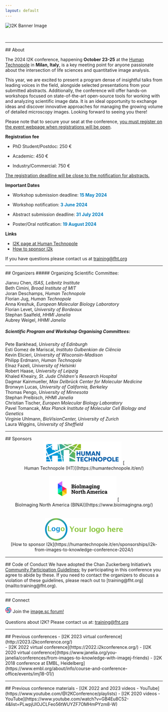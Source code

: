 ```yaml
---
layout: default
---
```


<div style="display:none"><h1> 2024 Conference</h1></div>

![I2K Banner Image](/assets/images/2024Flyer.png)

<br>

<!-- [Registration Now Open](https://tinyurl.com/I2K-2023-Zoom)

[Submit a Workshop by October 6](https://airtable.com/appE66koIe2ofWJw7/shr2DZI2uwCyw4taP)-->

<!-- 2023 Workshops now available on [YouTube](https://www.youtube.com/playlist?list=PLdA9Vgd1gxTbxX2ETMt3tFICL0DbyqFhb)

Recordings of 2022 conference material are available on [YouTube](https://www.youtube.com/channel/UCMBPBsR9WmzgefQWEyxfomg). -->
<!-- if we have a Pre-Event Checklist, it will go here
<br>
<a href="https://tinyurl.com/I2K-2023-PrepChecklist">Pre-Event Checklist</a>
<br>
<br>
-->
<hr>
## About

The 2024 I2K conference, happening **October 23-25** at the [Human Technopole](https://humantechnopole.it/en/) in **Milan, Italy**, is a key meeting point for anyone passionate about the intersection of life sciences and quantitative image analysis. 

This year, we are excited to present a program dense of insightful talks from leading voices in the field, alongside selected presentations from your submitted abstracts. Additionally, the conference will offer hands-on workshops focused on state-of-the-art open-source tools for working with and analyzing scientific image data. It is an ideal opportunity to exchange ideas and discover innovative approaches for managing the growing volume of detailed microscopy images. Looking forward to seeing you there!

Please note that to secure your seat at the conference, <span style="text-decoration:underline">you must register on the event webpage when registrations will be open</span>.


**Registration fee** 

- PhD Student/Postdoc: 250 €

- Academic: 450 €

- Industry/Commercial: 750 €


 <span style="text-decoration:underline">The registration deadline will be close to the notification for abstracts.</span>


**Important Dates** 

- Workshop submission deadline: 
<b style="color: #027cbd;">15 May 2024</b>
 
- Workshop notification:
<b style="color: #027cbd;">3 June 2024</b>
 
- Abstract submission deadline:
<b style="color: #027cbd;">31 July 2024</b>
 
- Poster/Oral notification:
<b style="color: #027cbd;">19 August 2024</b>
 
**Links**

- [I2K page at Human Technopole](https://humantechnopole.it/en/trainings/i2k-from-images-to-knowledge-2024/)
- [How to sponsor I2k](https://humantechnopole.it/en/sponsorships/i2k-from-images-to-knowledge-conference-2024/)

If you have questions please contact us at [training@fht.org](mailto:training@fht.org)

<hr>
## Organizers
##### Organizing Scientific Committee:

Jianxu Chen, <i>ISAS, Leibnitz Institute</i><br>
Beth Cimini, <i>Broad Institute of MIT</i><br>
Joran Deschamps, <i>Human Technopole</i><br>
Florian Jug, <i>Human Technopole</i><br>
Anna Kreshuk, <i>European Molecular Biology Laboratory</i><br>
Florian Levet, <i>University of Bordeaux</i><br>
Stephan Saalfeld, <i>HHMI Janelia</i><br>
Aubrey Weigel, <i>HHMI Janelia</i><br>

##### Scientific Program and Workshop Organising Committees:

Pete Bankhead, *University of Edinburgh*<br>
Esti Gomez de Mariscal, *Instituto Gulbenkian de Ciência*<br>
Kevin Elicieri, *University of Wisconsin-Madison*<br>
Philipp Erdmann, *Human Technopole*<br>
Elnaz Fazeli, *University of Helsinki*<br>
Robert Haase, *University of Leipzig*<br>
Khaled  Kheairy, *St. Jude Children's Research Hospital*<br>
Dagmar Kainmueller, *Max Delbrück Center for Molecular Medicine*<br>
Bronwyn Lucas, *University of California, Berkeley*<br>
Thomas Pengo, *University of Minnesota*<br>
Stephan Preibisch, *HHMI Janelia*<br>
Christian Tischer, *Europen Molecular Biology Laboratory*<br>
Pavel Tomancak, *Max Planck Institute of Molecular Cell Biology and Genetics*<br>
Virginie Uhlmann, *BioVisionCenter, University of Zurich*<br>
Laura Wiggins, *University of Sheffield*<br>


<hr>
## Sponsors
<div style="text-align:center;margin-bottom:15px;" markdown="1">
  <a href="https://humantechnopole.it/en/"><img src="assets/images/HT_logo.png" alt="Human Technopole" width=250></a> [
  <br>
  Human Technopole (HT)](https://humantechnopole.it/en/)
  <br>
  <br>  
  <a href="https://www.bioimagingnorthamerica.org/"><img src="assets/images/bina-logo.png" alt="Bioimaging North America"></a> [
  <br>
  BioImaging North America (BINA)](https://www.bioimagingna.org/)
  <br>
  <br>
  <br>
  <a href="https://humantechnopole.it/en/sponsorships/i2k-from-images-to-knowledge-conference-2024/"><img src="assets/images/your_logo.png" alt="Your logo here"></a>
  <br>
  [How to sponsor I2k](https://humantechnopole.it/en/sponsorships/i2k-from-images-to-knowledge-conference-2024/)
</div>

<hr>
## Code of Conduct
We have adopted the Chan Zuckerberg Initiative’s  <a href="https://chanzuckerberg.com/ethics-policies/community-participation-guidelines/">Community Participation Guidelines</a>; by participating in this conference you agree to abide by these. If you need to contact the organizers to discuss a violation of these guidelines, please reach out to [training@fht.org](mailto:training@fht.org).

<hr>
## Connect

<img src="assets/images/image-sc.png" alt="Your logo here" width=20> Join the <a href="https://forum.image.sc/">image.sc forum!</a>
<br>
<br>
Questions about I2K? Please contact us at: [training@fht.org](mailto:training@fht.org)

<hr>
## Previous conferences
- [I2K 2023 virtual conference](http://2023.i2kconference.org/)
<br>
- [I2K 2022 virtual conference](https://2022.i2kconference.org/)
- [I2K 2020 virtual conference](https://www.janelia.org/you-janelia/conferences/from-images-to-knowledge-with-imagej-friends)
- [I2K 2018 conference at EMBL, Heidelberg](https://www.embl.org/about/info/course-and-conference-office/events/imj18-01/)

<hr>
## Previous conference materials
- [I2K 2022 and 2023 videos - YouTube](https://www.youtube.com/@I2KConference/playlists)
- [I2K 2020 videos - YouTube](https://www.youtube.com/watch?v=GB4Eu8C52-4&list=PLwpjUlOJCLFeo56tWUYZF7OMHmPYzm8-W)
